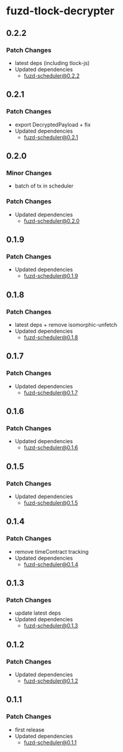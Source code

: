 # fuzd-tlock-decrypter

## 0.2.2

### Patch Changes

- latest deps (including tlock-js)
- Updated dependencies
  - fuzd-scheduler@0.2.2

## 0.2.1

### Patch Changes

- export DecryptedPayload + fix
- Updated dependencies
  - fuzd-scheduler@0.2.1

## 0.2.0

### Minor Changes

- batch of tx in scheduler

### Patch Changes

- Updated dependencies
  - fuzd-scheduler@0.2.0

## 0.1.9

### Patch Changes

- Updated dependencies
  - fuzd-scheduler@0.1.9

## 0.1.8

### Patch Changes

- latest deps + remove isomorphic-unfetch
- Updated dependencies
  - fuzd-scheduler@0.1.8

## 0.1.7

### Patch Changes

- Updated dependencies
  - fuzd-scheduler@0.1.7

## 0.1.6

### Patch Changes

- Updated dependencies
  - fuzd-scheduler@0.1.6

## 0.1.5

### Patch Changes

- Updated dependencies
  - fuzd-scheduler@0.1.5

## 0.1.4

### Patch Changes

- remove timeContract tracking
- Updated dependencies
  - fuzd-scheduler@0.1.4

## 0.1.3

### Patch Changes

- update latest deps
- Updated dependencies
  - fuzd-scheduler@0.1.3

## 0.1.2

### Patch Changes

- Updated dependencies
  - fuzd-scheduler@0.1.2

## 0.1.1

### Patch Changes

- first release
- Updated dependencies
  - fuzd-scheduler@0.1.1
